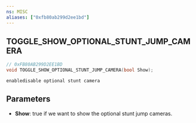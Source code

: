 ```yaml
---
ns: MISC
aliases: ["0xfb80ab299d2ee1bd"]
---
```

## TOGGLE_SHOW_OPTIONAL_STUNT_JUMP_CAMERA

```c
// 0xFB80AB299D2EE1BD
void TOGGLE_SHOW_OPTIONAL_STUNT_JUMP_CAMERA(bool Show);
```

```
enabledisable optional stunt camera
```

## Parameters
* **Show**: true if we want to show the optional stunt jump cameras.
